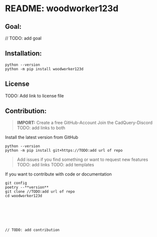 # README: woodworker123d

## Goal: 

// TODO: add goal


## Installation: 

```shell
python --version
python -m pip install woodworker123d 
```

## License

TODO: Add link to license file 

## Contribution: 
> **IMPORT:**
> Create a free GitHub-Account
> Join the CadQuery-Discord
> TODO: add links to both

Install the latest version from GitHub

```shell
python --version
python -m pip install git+https://TODO:add url of repo 
```

> Add issues if you find something or want to request new features
> TODO: add links
> TODO: add templates

If you want to contribute with code or documentation

```shell
git config
poetry --**version**
git clone //TODO:add url of repo
cd woodworker123d







// TODO: add contribution